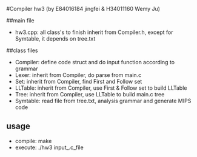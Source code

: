#Compiler hw3 (by E84016184 jingfei & H34011160 Wemy Ju)

##main file

* hw3.cpp: all class's to finish inherit from Compiler.h, except for Symtable, it depends on tree.txt

##class files

* Compiler: define code struct and do input function according to grammar
* Lexer: inherit from Compiler, do parse from main.c
* Set: inherit from Compiler, find First and Follow set
* LLTable: inherit from Compiler, use First & Follow set to build LLTable
* Tree: inherit from Compiler, use LLTable to build main.c tree
* Symtable: read file from tree.txt, analysis grammar and generate MIPS code

## usage

* compile: make
* execute: ./hw3 input_.c_file

